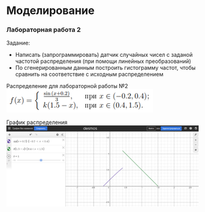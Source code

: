# Моделирование

### Лабораторная работа 2
Задание:
- Написать (запрограммировать) датчик случайных чисел с заданой частотой распределения (при помощи линейных преобразований)
- По сгенерированным данным построить гистограмму частот, чтобы сравнить на соответствие с исходным распределением

Распределение для лабораторной работы №2
![Распределение](doc/lab2/density8.png)

График распределения
![Распределение](doc/lab2/density_graph.png)